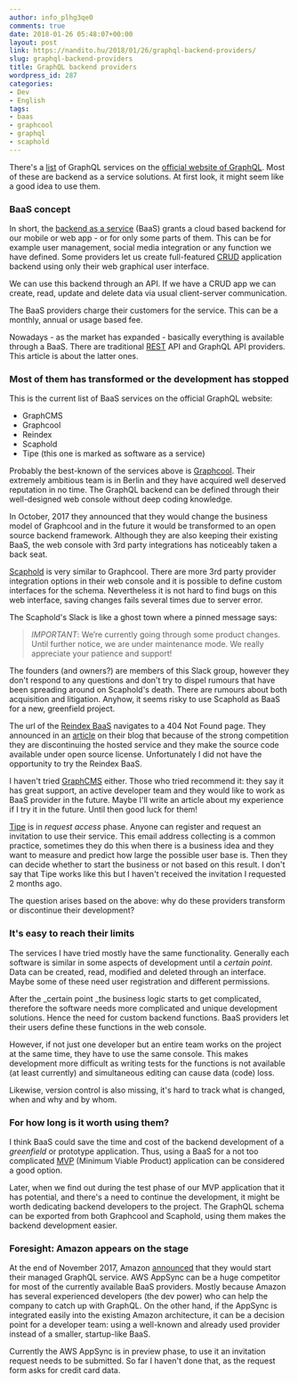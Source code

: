 ```yaml
---
author: info_plhg3qe0
comments: true
date: 2018-01-26 05:48:07+00:00
layout: post
link: https://nandito.hu/2018/01/26/graphql-backend-providers/
slug: graphql-backend-providers
title: GraphQL backend providers
wordpress_id: 287
categories:
- Dev
- English
tags:
- baas
- graphcool
- graphql
- scaphold
---
```


There's a [list](http://graphql.org/code/#services) of GraphQL services on the [official website of GraphQL](http://graphql.org/). Most of these are backend as a service solutions. At first look, it might seem like a good idea to use them.

### BaaS concept

In short, the [backend as a service](https://en.wikipedia.org/wiki/Mobile_backend_as_a_service) (BaaS) grants a cloud based backend for our mobile or web app - or for only some parts of them. This can be for example user management, social media integration or any function we have defined. Some providers let us create full-featured [CRUD](https://en.wikipedia.org/wiki/Create,_read,_update_and_delete) application backend using only their web graphical user interface.

We can use this backend through an API. If we have a CRUD app we can create, read, update and delete data via usual client-server communication.

The BaaS providers charge their customers for the service. This can be a monthly, annual or usage based fee.

Nowadays - as the market has expanded - basically everything is available through a BaaS. There are traditional [REST](https://en.wikipedia.org/wiki/Representational_state_transfer) API and GraphQL API providers. This article is about the latter ones.

### Most of them has transformed or the development has stopped

This is the current list of BaaS services on the official GraphQL website:

* GraphCMS
* Graphcool
* Reindex
* Scaphold
* Tipe (this one is marked as software as a service)

Probably the best-known of the services above is [Graphcool](https://www.graph.cool/). Their extremely ambitious team is in Berlin and they have acquired well deserved reputation in no time. The GraphQL backend can be defined through their well-designed web console without deep coding knowledge.

In October, 2017 they announced that they would change the business model of Graphcool and in the future it would be transformed to an open source backend framework. Although they are also keeping their existing BaaS, the web console with 3rd party integrations has noticeably taken a back seat.

[Scaphold](https://scaphold.io/) is very similar to Graphcool. There are more 3rd party provider integration options in their web console and it is possible to define custom interfaces for the schema. Nevertheless it is not hard to find bugs on this web interface, saving changes fails several times due to server error.

The Scaphold's Slack is like a ghost town where a pinned message says:


>*IMPORTANT*: We’re currently going through some product changes. Until further notice, we are under maintenance mode. We really appreciate your patience and support!

The founders (and owners?) are members of this Slack group, however they don't respond to any questions and don't try to dispel rumours that have been spreading around on Scaphold's death. There are rumours about both acquisition and litigation. Anyhow, it seems risky to use Scaphold as BaaS for a new, greenfield project.

The url of the [Reindex BaaS](https://www.reindex.io/baas/) navigates to a 404 Not Found page. They announced in an [article](https://www.reindex.io/blog/discontinuing-backend-as-a-service/) on their blog that because of the strong competition they are discontinuing the hosted service and they make the source code available under open source license. Unfortunately I did not have the opportunity to try the Reindex BaaS.

I haven't tried [GraphCMS](https://graphcms.com/) either. Those who tried recommend it: they say it has great support, an active developer team and they would like to work as BaaS provider in the future. Maybe I'll write an article about my experience if I try it in the future. Until then good luck for them!

[Tipe](https://tipe.io/) is in _request access_ phase. Anyone can register and request an invitation to use their service. This email address collecting is a common practice, sometimes they do this when there is a business idea and they want to measure and predict how large the possible user base is. Then they can decide whether to start the business or not based on this result. I don't say that Tipe works like this but I haven't received the invitation I requested 2 months ago.

The question arises based on the above: why do these providers transform or discontinue their development?

### It's easy to reach their limits

The services I have tried mostly have the same functionality. Generally each software is similar in some aspects of development until a _certain point_. Data can be created, read, modified and deleted through an interface. Maybe some of these need user registration and different permissions.

After the _certain point _the business logic starts to get complicated, therefore the software needs more complicated and unique development solutions. Hence the need for custom backend functions. BaaS providers let their users define these functions in the web console.

However, if not just one developer but an entire team works on the project at the same time, they have to use the same console. This makes development more difficult as writing tests for the functions is not available (at least currently) and simultaneous editing can cause data (code) loss.

Likewise, version control is also missing, it's hard to track what is changed, when and why and by whom.

### For how long is it worth using them?

I think BaaS could save the time and cost of the backend development of a _greenfield_ or prototype application. Thus, using a BaaS for a not too complicated [MVP](https://en.wikipedia.org/wiki/Minimum_viable_product) (Minimum Viable Product) application can be considered a good option.

Later, when we find out during the test phase of our MVP application that it has potential, and there's a need to continue the development, it might be worth dedicating backend developers to the project. The GraphQL schema can be exported from both Graphcool and Scaphold, using them makes the backend development easier.

### Foresight: Amazon appears on the stage

At the end of November 2017, Amazon [announced](https://aws.amazon.com/about-aws/whats-new/2017/11/introducing-aws-appsync-a-managed-graphql-service-with-real-time-data-and-offline-programming/) that they would start their managed GraphQL service. AWS AppSync can be a huge competitor for most of the currently available BaaS providers. Mostly because Amazon has several experienced developers (the dev power) who can help the company to catch up with GraphQL. On the other hand, if the AppSync is integrated easily into the existing Amazon architecture, it can be a decision point for a developer team: using a well-known and already used provider instead of a smaller, startup-like BaaS.

Currently the AWS AppSync is in preview phase, to use it an invitation request needs to be submitted. So far I haven't done that, as the request form asks for credit card data.
